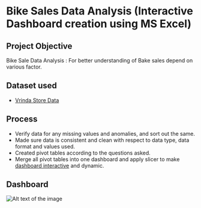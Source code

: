 # Bike Sales Data Analysis (Interactive Dashboard creation using MS Excel)

## **Project Objective**

Bike Sale Data Analysis :
               For better understanding of Bake sales depend on various factor.

## **Dataset used**
- <a href="[https://github.com/sandeepkumar96674/Vrinda-Store-Data-Analysis/blob/main/Vrinda%20Store%20Data%20Analysis.xlsx](https://github.com/sandeepkumar96674/Bike_Sales_Data_Analysis-/blob/main/Bike%20Sales%20Data.xlsx)">Vrinda Store Data</a>


## **Process**

- Verify data for any missing values and anomalies, and sort out the same.
- Made sure data is consistent and clean with respect to data type, data format and values used.
- Created pivot tables according to the questions asked.
- Merge all pivot tables into one dashboard and apply slicer to make <a href="[https://github.com/sandeepkumar96674/Vrinda-Store-Data-Analysis/blob/main/Vrinda%20Sales%20(Sandeep%20).png](https://github.com/sandeepkumar96674/Bike_Sales_Data_Analysis-/blob/main/Screenshot%202024-03-26%20132810.png)">dashboard interactive</a> and dynamic.



## **Dashboard**

![Alt text of the image]([https://github.com/sandeepkumar96674/Vrinda-Store-Data-Analysis/blob/main/Vrinda%20Sales%20(Sandeep%20).png](https://github.com/sandeepkumar96674/Bike_Sales_Data_Analysis-/blob/main/Screenshot%202024-03-26%20132810.png))


